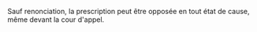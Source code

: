 Sauf renonciation, la prescription peut être opposée en tout état de cause, même devant la cour d'appel. 

